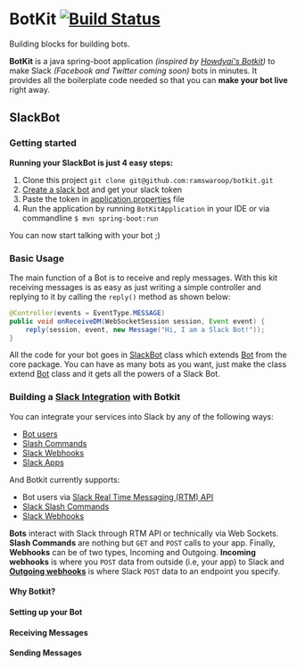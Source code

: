 # BotKit [![Build Status](https://travis-ci.org/ramswaroop/botkit.svg?branch=master)](https://travis-ci.org/ramswaroop/botkit)
Building blocks for building bots.

__BotKit__ is a java spring-boot application _(inspired by [Howdyai's Botkit](https://github.com/howdyai/botkit))_ to 
make Slack _(Facebook and Twitter coming soon)_ bots in minutes. It provides all
the boilerplate code needed so that you can __make your bot live__ right away.

## SlackBot

### Getting started

**Running your SlackBot is just 4 easy steps:**
  
1. Clone this project `git clone git@github.com:ramswaroop/botkit.git`  
2. [Create a slack bot](https://my.slack.com/services/new/bot) and get your slack token    
3. Paste the token in [application.properties](/src/main/resources/application.properties) file    
4. Run the application by running `BotKitApplication` in your IDE or via commandline `$ mvn spring-boot:run`  

You can now start talking with your bot ;)

### Basic Usage

The main function of a Bot is to receive and reply messages. With this kit receiving messages is as easy as just
writing a simple controller and replying to it by calling the `reply()` method as shown below:

```java
@Controller(events = EventType.MESSAGE)
public void onReceiveDM(WebSocketSession session, Event event) {
    reply(session, event, new Message("Hi, I am a Slack Bot!"));
}
```

All the code for your bot goes in [SlackBot](/src/main/java/me/ramswaroop/botkit/slackbot/SlackBot.java) class which
extends [Bot](/src/main/java/me/ramswaroop/botkit/slackbot/core/Bot.java) from the core package. You can have as many
bots as you want, just make the class extend [Bot](/src/main/java/me/ramswaroop/botkit/slackbot/core/Bot.java) class
and it gets all the powers of a Slack Bot.

### Building a [Slack Integration](https://api.slack.com/) with Botkit

You can integrate your services into Slack by any of the following ways:

* [Bot users](https://api.slack.com/bot-users)
* [Slash Commands](http://api.slack.com/slash-commands)
* [Slack Webhooks](http://api.slack.com/incoming-webhooks)
* [Slack Apps](https://api.slack.com/slack-apps)

And Botkit currently supports:

* Bot users via [Slack Real Time Messaging (RTM) API](http://api.slack.com/rtm)
* [Slack Slash Commands](http://api.slack.com/slash-commands)
* [Slack Webhooks](http://api.slack.com/incoming-webhooks)

[//]: # (short description about bot, slash command and webhooks)

__Bots__ interact with Slack through RTM API or technically via Web Sockets. __Slash Commands__ are nothing but `GET` 
and `POST` calls to your app. Finally, __Webhooks__ can be of two types, Incoming and Outgoing. __Incoming webhooks__
is where you `POST` data from outside (i.e, your app) to Slack and 
[__Outgoing webhooks__](https://api.slack.com/outgoing-webhooks) is where Slack `POST` data to an endpoint you specify.

#### Why Botkit?



#### Setting up your Bot

[//]: # ()

#### Receiving Messages


#### Sending Messages



